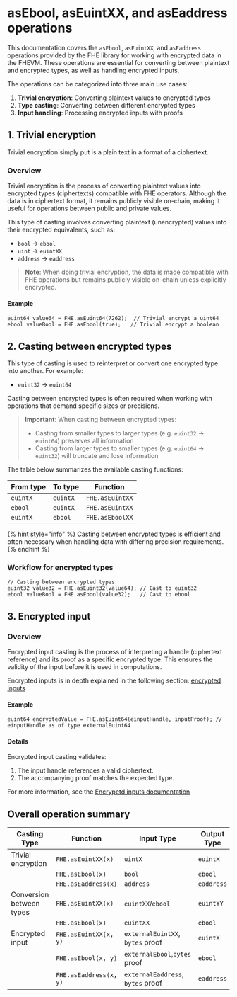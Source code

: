 # asEbool, asEuintXX, and asEaddress operations

This documentation covers the `asEbool`, `asEuintXX`, and `asEaddress` operations provided by the FHE library for
working with encrypted data in the FHEVM. These operations are essential for converting between plaintext and encrypted
types, as well as handling encrypted inputs.

The operations can be categorized into three main use cases:

1. **Trivial encryption**: Converting plaintext values to encrypted types
2. **Type casting**: Converting between different encrypted types
3. **Input handling**: Processing encrypted inputs with proofs

## 1. Trivial encryption

Trivial encryption simply put is a plain text in a format of a ciphertext.

### Overview

Trivial encryption is the process of converting plaintext values into encrypted types (ciphertexts) compatible with FHE
operators. Although the data is in ciphertext format, it remains publicly visible on-chain, making it useful for
operations between public and private values.

This type of casting involves converting plaintext (unencrypted) values into their encrypted equivalents, such as:

- `bool` → `ebool`
- `uint` → `euintXX`
- `address` → `eaddress`

> **Note**: When doing trivial encryption, the data is made compatible with FHE operations but remains publicly visible
> on-chain unless explicitly encrypted.

#### **Example**

```solidity
euint64 value64 = FHE.asEuint64(7262);  // Trivial encrypt a uint64
ebool valueBool = FHE.asEbool(true);   // Trivial encrypt a boolean
```

## 2. Casting between encrypted types

This type of casting is used to reinterpret or convert one encrypted type into another. For example:

- `euint32` → `euint64`

Casting between encrypted types is often required when working with operations that demand specific sizes or precisions.

> **Important**: When casting between encrypted types:
>
> - Casting from smaller types to larger types (e.g. `euint32` → `euint64`) preserves all information
> - Casting from larger types to smaller types (e.g. `euint64` → `euint32`) will truncate and lose information

The table below summarizes the available casting functions:

| From type | To type  | Function        |
| --------- | -------- | --------------- |
| `euintX`  | `euintX` | `FHE.asEuintXX` |
| `ebool`   | `euintX` | `FHE.asEuintXX` |
| `euintX`  | `ebool`  | `FHE.asEboolXX` |

{% hint style="info" %} Casting between encrypted types is efficient and often necessary when handling data with
differing precision requirements. {% endhint %}

### **Workflow for encrypted types**

```solidity
// Casting between encrypted types
euint32 value32 = FHE.asEuint32(value64); // Cast to euint32
ebool valueBool = FHE.asEbool(value32);   // Cast to ebool
```

## 3. Encrypted input

### Overview

Encrypted input casting is the process of interpreting a handle (ciphertext reference) and its proof as a specific
encrypted type. This ensures the validity of the input before it is used in computations.

Encrypted inputs is in depth explained in the following section: [encrypted inputs](./inputs.md)

#### Example

```solidity
euint64 encryptedValue = FHE.asEuint64(einputHandle, inputProof); // einputHandle as of type externalEuint64
```

#### Details

Encrypted input casting validates:

1.  The input handle references a valid ciphertext.
2.  The accompanying proof matches the expected type.

For more information, see the [Encrypetd inputs documentation](./inputs.md)

## Overall operation summary

| Casting Type             | Function               | Input Type                        | Output Type |
| ------------------------ | ---------------------- | --------------------------------- | ----------- |
| Trivial encryption       | `FHE.asEuintXX(x)`     | `uintX`                           | `euintX`    |
|                          | `FHE.asEbool(x)`       | `bool`                            | `ebool`     |
|                          | `FHE.asEaddress(x)`    | `address`                         | `eaddress`  |
| Conversion between types | `FHE.asEuintXX(x)`     | `euintXX`/`ebool`                 | `euintYY`   |
|                          | `FHE.asEbool(x)`       | `euintXX`                         | `ebool`     |
| Encrypted input          | `FHE.asEuintXX(x, y)`  | `externalEuintXX`, `bytes` proof  | `euintX`    |
|                          | `FHE.asEbool(x, y)`    | `externalEbool`,`bytes` proof     | `ebool`     |
|                          | `FHE.asEaddress(x, y)` | `externalEaddress`, `bytes` proof | `eaddress`  |
